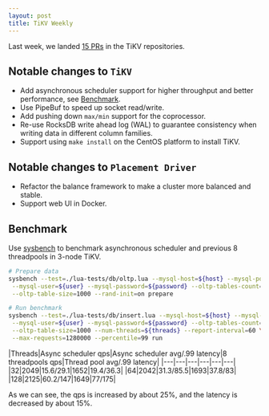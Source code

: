 ```yaml
---
layout: post
title: TiKV Weekly
---
```


Last week, we landed [15 PRs](https://github.com/pulls?utf8=%E2%9C%93&q=repo%3Apingcap%2Ftikv+repo%3Apingcap%2Fpd+is%3Apr+is%3Amerged+closed%3A2016-07-16..2016-07-22+) in the TiKV repositories.

## Notable changes to `TiKV`

+ Add asynchronous scheduler support for higher throughput and better performance, see [Benchmark](#Benchmark).
+ Use PipeBuf to speed up socket read/write. 
+ Add pushing down `max/min` support for the coprocessor. 
+ Re-use RocksDB write ahead log (WAL) to guarantee consistency when writing data in different column families.
+ Support using `make install` on the CentOS platform to install TiKV.

## Notable changes to `Placement Driver`

+ Refactor the balance framework to make a cluster more balanced and stable. 
+ Support web UI in Docker.

## Benchmark

Use [sysbench](https://github.com/pingcap/tidb-bench/tree/master/sysbench) to benchmark asynchronous scheduler and previous 8 threadpools in 3-node TiKV.

```bash
# Prepare data
sysbench --test=./lua-tests/db/oltp.lua --mysql-host=${host} --mysql-port=${port} \
 --mysql-user=${user} --mysql-password=${password} --oltp-tables-count=$1 \
 --oltp-table-size=1000 --rand-init=on prepare

# Run benchmark
sysbench --test=./lua-tests/db/insert.lua --mysql-host=${host} --mysql-port=${port} \
 --mysql-user=${user} --mysql-password=${password} --oltp-tables-count=1 \
 --oltp-table-size=1000 --num-threads=${threads} --report-interval=60 \
 --max-requests=1280000 --percentile=99 run
```

|Threads|Async scheduler qps|Async scheduler avg/.99 latency|8 threadpools qps|Thread pool avg/.99 latency|
|---|---|---|---|---|---|
|32|2049|15.6/29.1|1652|19.4/36.3|
|64|2042|31.3/85.5|1693|37.8/83|
|128|2125|60.2/147|1649|77/175|

As we can see, the qps is increased by about 25%, and the latency is decreased by about 15%.